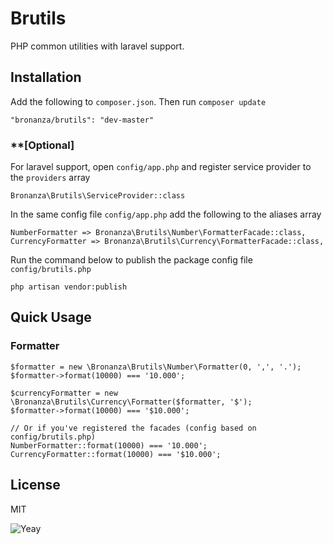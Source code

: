 # Brutils

PHP common utilities with laravel support.


## Installation
Add the following to `composer.json`. Then run `composer update`
```
"bronanza/brutils": "dev-master"
```


### **[Optional]
For laravel support, open `config/app.php` and register service provider to the `providers` array
```
Bronanza\Brutils\ServiceProvider::class
```

In the same config file `config/app.php` add the following to the aliases array
```
NumberFormatter => Bronanza\Brutils\Number\FormatterFacade::class,
CurrencyFormatter => Bronanza\Brutils\Currency\FormatterFacade::class,
```

Run the command below to publish the package config file `config/brutils.php`
```
php artisan vendor:publish
```


## Quick Usage
### Formatter
```
$formatter = new \Bronanza\Brutils\Number\Formatter(0, ',', '.');
$formatter->format(10000) === '10.000';

$currencyFormatter = new \Bronanza\Brutils\Currency\Formatter($formatter, '$');
$formatter->format(10000) === '$10.000';

// Or if you've registered the facades (config based on config/brutils.php)
NumberFormatter::format(10000) === '10.000';
CurrencyFormatter::format(10000) === '$10.000';
```

## License
MIT

![Yeay](https://media.giphy.com/media/rEbJjSjoS8qYM/giphy.gif)
